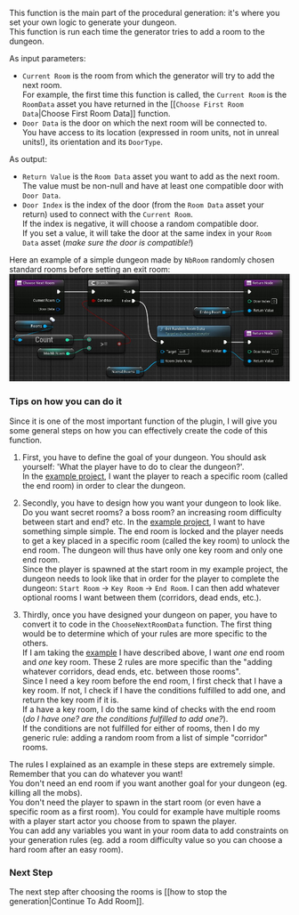 This function is the main part of the procedural generation: it's where you set your own logic to generate your dungeon.\
This function is run each time the generator tries to add a room to the dungeon.

As input parameters:
- `Current Room` is the room from which the generator will try to add the next room.\
For example, the first time this function is called, the `Current Room` is the `RoomData` asset you have returned in the [[`Choose First Room Data`|Choose First Room Data]] function.
- `Door Data` is the door on which the next room will be connected to.\
You have access to its location (expressed in room units, not in unreal units!), its orientation and its `DoorType`.

As output:
- `Return Value` is the `Room Data` asset you want to add as the next room. The value must be non-null and have at least one compatible door with `Door Data`.
- `Door Index` is the index of the door (from the `Room Data` asset your return) used to connect with the `Current Room`.\
If the index is negative, it will choose a random compatible door.\
If you set a value, it will take the door at the same index in your `Room Data` asset (*make sure the door is compatible!*)

Here an example of a simple dungeon made by `NbRoom` randomly chosen standard rooms before setting an exit room:\
![](Images/ChooseNextRoomData.jpg)

### Tips on how you can do it

Since it is one of the most important function of the plugin, I will give you some general steps on how you can effectively create the code of this function.

1. First, you have to define the goal of your dungeon. You should ask yourself: 'What the player have to do to clear the dungeon?'.\
In the [example project][1], I want the player to reach a specific room (called the end room) in order to clear the dungeon.

2. Secondly, you have to design how you want your dungeon to look like.\
Do you want secret rooms? a boss room? an increasing room difficulty between start and end? etc.
In the [example project][1], I want to have something simple simple.
The end room is locked and the player needs to get a key placed in a specific room (called the key room) to unlock the end room.
The dungeon will thus have only one key room and only one end room.\
Since the player is spawned at the start room in my example project, the dungeon needs to look like that in order for the player to complete the dungeon: `Start Room` -> `Key Room` -> `End Room`.
I can then add whatever optional rooms I want between them (corridors, dead ends, etc.).

3. Thirdly, once you have designed your dungeon on paper, you have to convert it to code in the `ChooseNextRoomData` function.
The first thing would be to determine which of your rules are more specific to the others.\
If I am taking the [example][1] I have described above, I want *one* end room and *one* key room.
These 2 rules are more specific than the "adding whatever corridors, dead ends, etc. between those rooms".\
Since I need a key room before the end room, I first check that I have a key room.
If not, I check if I have the conditions fulfilled to add one, and return the key room if it is.\
If a have a key room, I do the same kind of checks with the end room (*do I have one? are the conditions fulfilled to add one?*).\
If the conditions are not fulfilled for either of rooms, then I do my generic rule: adding a random room from a list of simple "corridor" rooms.

The rules I explained as an example in these steps are extremely simple.\
Remember that you can do whatever you want!\
You don't need an end room if you want another goal for your dungeon (eg. killing all the mobs).\
You don't need the player to spawn in the start room (or even have a specific room as a first room).
You could for example have multiple rooms with a player start actor you choose from to spawn the player.\
You can add any variables you want in your room data to add constraints on your generation rules (eg. add a room difficulty value so you can choose a hard room after an easy room).

### **Next Step**
The next step after choosing the rooms is [[how to stop the generation|Continue To Add Room]].

[1]: https://github.com/BenPyton/DungeonExample
